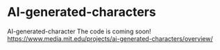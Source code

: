 # AI-generated-characters
AI-generated-character
The code is coming soon!
https://www.media.mit.edu/projects/ai-generated-characters/overview/

